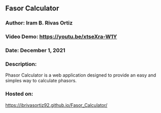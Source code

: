 ## Fasor Calculator
### Author: Iram B. Rivas Ortiz
### Video Demo: https://youtu.be/xtseXra-W1Y
### Date: December 1, 2021
### Description:
Phasor Calculator is a web application designed to provide an easy and simples way to calculate phasors.

### Hosted on:
https://ibrivasortiz92.github.io/Fasor_Calculator/